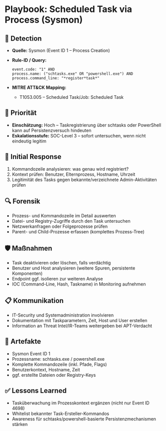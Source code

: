 # Playbook: Scheduled Task via Process (Sysmon)

## 🧠 Detection
- **Quelle:** Sysmon (Event ID 1 – Process Creation)
- **Rule-ID / Query:**
  ```elasticsearch
  event.code: "1" AND 
  process.name: ("schtasks.exe" OR "powershell.exe") AND 
  process.command_line: "*register*task*"
  ```

- **MITRE ATT&CK Mapping:**  
  - T1053.005 – Scheduled Task/Job: Scheduled Task

## 📌 Priorität
- **Einschätzung:** Hoch – Taskregistrierung über schtasks oder PowerShell kann auf Persistenzversuch hindeuten
- **Eskalationsstufe:** SOC-Level 3 – sofort untersuchen, wenn nicht eindeutig legitim

## 🚨 Initial Response
1. Kommandozeile analysieren: was genau wird registriert?
2. Kontext prüfen: Benutzer, Elternprozess, Hostname, Uhrzeit
3. Legitimität des Tasks gegen bekannte/verzeichnete Admin-Aktivitäten prüfen

## 🔍 Forensik
- Prozess- und Kommandozeile im Detail auswerten
- Datei- und Registry-Zugriffe durch den Task untersuchen
- Netzwerkanfragen oder Folgeprozesse prüfen
- Parent- und Child-Prozesse erfassen (komplettes Prozess-Tree)

## 🛡️ Maßnahmen
- Task deaktivieren oder löschen, falls verdächtig
- Benutzer und Host analysieren (weitere Spuren, persistente Komponenten)
- Endpoint ggf. isolieren zur weiteren Analyse
- IOC (Command-Line, Hash, Taskname) in Monitoring aufnehmen

## 📋 Kommunikation
- IT-Security und Systemadministration involvieren
- Dokumentation mit Taskparametern, Zeit, Host und User erstellen
- Information an Threat Intel/IR-Teams weitergeben bei APT-Verdacht

## 📁 Artefakte
- Sysmon Event ID 1
- Prozessname: schtasks.exe / powershell.exe
- Komplette Kommandozeile (inkl. Pfade, Flags)
- Benutzerkontext, Hostname, Zeit
- ggf. erstellte Dateien oder Registry-Keys

## ✅ Lessons Learned
- Tasküberwachung im Prozesskontext ergänzen (nicht nur Event ID 4698)
- Whitelist bekannter Task-Ersteller-Kommandos
- Awareness für schtasks/powershell-basierte Persistenzmechanismen stärken